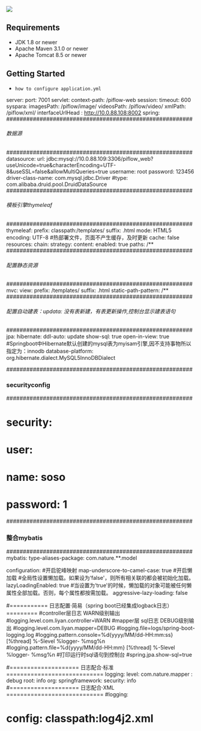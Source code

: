 ![](https://github.com/cas-bigdatalab/piflow/blob/master/doc/piflow-logo2.png) 
## Requirements
* JDK 1.8 or newer
* Apache Maven 3.1.0 or newer
* Apache Tomcat 8.5 or newer
## Getting Started
- `how to configure application.yml`

server:
  port: 7001
  servlet:
    context-path: /piflow-web
    session:
      timeout: 600
syspara:
  imagesPath: /piflow/image/
  videosPath: /piflow/video/
  xmlPath: /piflow/xml/
  interfaceUrlHead : http://10.0.88.108:8002
spring:
########################################################
######  数据源
########################################################
  datasource:
    url: jdbc:mysql://10.0.88.109:3306/piflow_web?useUnicode=true&characterEncoding=UTF-8&useSSL=false&allowMultiQueries=true
    username: root
    password: 123456
    driver-class-name: com.mysql.jdbc.Driver
    #type: com.alibaba.druid.pool.DruidDataSource
########################################################
######  模板引擎thymeleaf
########################################################
  thymeleaf:
    prefix: classpath:/templates/
    suffix: .html
    mode: HTML5
    encoding: UTF-8
#热部署文件，页面不产生缓存，及时更新
    cache:  false
  resources:
    chain:
      strategy:
        content:
          enabled: true
          paths: /**
########################################################
######  配置静态资源
########################################################
  mvc:
    view:
      prefix: /templates/
      suffix: .html
    static-path-pattern: /**
########################################################
######  配置自动建表：updata: 没有表新建，有表更新操作,控制台显示建表语句
########################################################
  jpa:
    hibernate:
      ddl-auto: update
    show-sql: true
    open-in-view: true
#Springboot中Hibernate默认创建的mysql表为myisam引擎,因不支持事物所以指定为：innodb
    database-platform: org.hibernate.dialect.MySQL5InnoDBDialect

########################################################
### securityconfig
########################################################
#  security:
#    user:
#      name: soso
#      password: 1
########################################################
### 整合mybatis
########################################################
mybatis:
  type-aliases-package: com.nature.**.model

  configuration:
    #开启驼峰映射
    map-underscore-to-camel-case: true
    #开启懒加载
    #全局性设置懒加载。如果设为‘false'，则所有相关联的都会被初始化加载。
    lazyLoadingEnabled: true
    #当设置为‘true'的时候，懒加载的对象可能被任何懒属性全部加载。否则，每个属性都按需加载。
    aggressive-lazy-loading: false

#=========== 日志配置·简易（spring boot已经集成logback日志）=========
#controller层日志 WARN级别输出
#logging.level.com.liyan.controller=WARN
#mapper层 sql日志 DEBUG级别输出
#logging.level.com.liyan.mapper=DEBUG
#logging.file=logs/spring-boot-logging.log
#logging.pattern.console=%d{yyyy/MM/dd-HH:mm:ss} [%thread] %-5level %logger- %msg%n
#logging.pattern.file=%d{yyyy/MM/dd-HH:mm} [%thread] %-5level %logger- %msg%n
#打印运行时sql语句到控制台
#spring.jpa.show-sql=true

#==================== 日志配合·标准  ============================
logging:
  level:
    com.nature.mapper : debug
    root: info
    org:
      springframework:
        security: info
#==================== 日志配合·XML  ============================
#logging:
#  config: classpath:log4j2.xml



